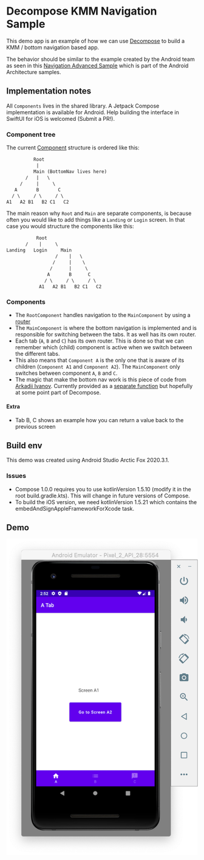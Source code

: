 # Decompose KMM Navigation Sample

This demo app is an example of how we can use [Decompose](https://arkivanov.github.io/Decompose/getting-started/) to build a KMM / bottom navigation based app. 

The behavior should be similar to the example created by the Android team as seen in this [Navigation Advanced Sample](https://github.com/android/architecture-components-samples/tree/master/NavigationAdvancedSample) which is part of the Android Architecture samples.


## Implementation notes

All `Components` lives in the shared library. A Jetpack Compose implementation is available for Android. Help building the interface in SwiftUI for iOS is welcomed (Submit a PR!).

### Component tree
The current [Component](https://arkivanov.github.io/Decompose/component/overview/) structure is ordered like this:

```
          Root      
           |      
          Main (BottomNav lives here)      
       /   |   \
     /     |     \
   A       B       C 
  / \     / \     / \
A1   A2 B1   B2 C1   C2
```

The main reason why `Root` and `Main` are separate components, is because often you would like to add things like a `Landing` or `Login` screen. In that case you would structure the components like this:  

```
           Root  
       /    |     \
Landing   Login     Main
                  /    |   \
                 /     |    \     
                /      |     \
               A       B      C 
              / \     / \     / \
            A1   A2 B1   B2 C1   C2
```

### Components
* The `RootComponent` handles navigation to the `MainComponent` by using a [router](https://arkivanov.github.io/Decompose/router/overview/)
* The `MainComponent` is where the bottom navigation is implemented and is responsible for switching between the tabs. It as well has its own router.
* Each tab (`A`, `B` and `C`) has its own router. This is done so that we can remember which (child) component is active when we switch between the different tabs.
* This also means that `Component A` is the only one that is aware of its children (`Component A1` and `Component A2`). The `MainComponent` only switches between component `A`, `B` and `C`.
* The magic that make the bottom nav work is this piece of code from [Arkadii Ivanov](https://github.com/arkivanov/Decompose/discussions/178#discussioncomment-1005820). Currently provided as a [separate function](https://github.com/falcon4ever/KMM-demos/blob/main/DecomposeNavigationSample/app/src/main/java/com/epicwindmill/navigationsample/utils/DecomposeExt.kt) but hopefully at some point part of Decompose.

#### Extra
* Tab B, C shows an example how you can return a value back to the previous screen

## Build env
This demo was created using Android Studio Arctic Fox 2020.3.1. 

### Issues
* Compose 1.0.0 requires you to use kotlinVersion 1.5.10 (modify it in the root build.gradle.kts). This will change in future versions of Compose.
* To build the iOS version, we need kotlinVersion 1.5.21 which contains the embedAndSignAppleFrameworkForXcode task.

## Demo

![Desktop](screenshots/bottomnav_demo.png)